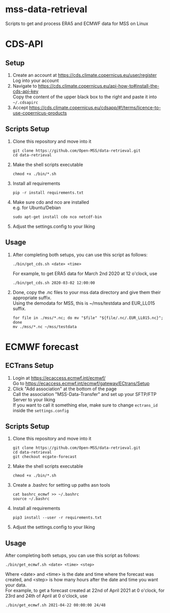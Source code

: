 mss-data-retrieval
====================
Scripts to get and process ERA5 and ECMWF data for MSS on Linux

CDS-API
=======

Setup
-----
1. Create an account at https://cds.climate.copernicus.eu/user/register \
   Log into your account
2. Navigate to https://cds.climate.copernicus.eu/api-how-to#install-the-cds-api-key \
   Copy the content of the upper black box to the right and paste it into `~/.cdsapirc`
3. Accept https://cds.climate.copernicus.eu/cdsapp/#!/terms/licence-to-use-copernicus-products

Scripts Setup
-------------
1. Clone this repository and move into it

       git clone https://github.com/Open-MSS/data-retrieval.git
       cd data-retrieval

2. Make the shell scripts executable

       chmod +x ./bin/*.sh

3. Install all requirements

       pip -r install requirements.txt

4. Make sure cdo and nco are installed\
   e.g. for Ubuntu/Debian

       sudo apt-get install cdo nco netcdf-bin

5. Adjust the settings.config to your liking

Usage
-----
1. After completing both setups, you can use this script as follows:

       ./bin/get_cds.sh <date> <time>

   For example, to get ERA5 data for March 2nd 2020 at 12 o'clock, use

       ./bin/get_cds.sh 2020-03-02 12:00:00

2. Done, copy the .nc files to your mss data directory and give them their appropriate suffix.\
   Using the demodata for MSS, this is ~/mss/testdata and EUR_LL015 suffix.

       for file in ./mss/*.nc; do mv "$file" "${file/.nc/.EUR_LL015.nc}"; done
       mv ./mss/*.nc ~/mss/testdata


ECMWF forecast
==============

ECTrans Setup
-------------
1. Login at https://ecaccess.ecmwf.int/ecmwf/ \
   Go to https://ecaccess.ecmwf.int/ecmwf/gateway/ECtrans/Setup
2. Click "Add association" at the bottom of the page \
   Call the association "MSS-Data-Transfer" and set up your SFTP/FTP Server to your liking \
   If you want to call it something else, make sure to change `ectrans_id` inside the `settings.config`

Scripts Setup
-------------
1. Clone this repository and move into it

       git clone https://github.com/Open-MSS/data-retrieval.git
       cd data-retrieval
       git checkout ecgate-forecast

2. Make the shell scripts executable

       chmod +x ./bin/*.sh

3. Create a .bashrc for setting up paths asn tools

       cat bashrc_ecmwf >> ~/.bashrc
       source ~/.bashrc

4. Install all requirements

       pip3 install --user -r requirements.txt

5. Adjust the settings.config to your liking

Usage
-----
After completing both setups, you can use this script as follows:

    ./bin/get_ecmwf.sh <date> <time> <step>

Where \<date\> and \<time\> is the date and time where the forecast was created, and \<step\> is how many hours after the date and time you want your data.\
For example, to get a forecast created at 22nd of April 2021 at 0 o'clock, for 23rd and 24th of April at 0 o'clock, use

    ./bin/get_ecmwf.sh 2021-04-22 00:00:00 24/48

